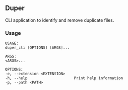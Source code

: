 ## Duper
CLI application to identify and remove duplicate files.  

### Usage

```
USAGE:
duper_cli [OPTIONS] [ARGS]...

ARGS:
<ARGS>...

OPTIONS:
-e, --extension <EXTENSION>
-h, --help                     Print help information
-p, --path <PATH>
```
